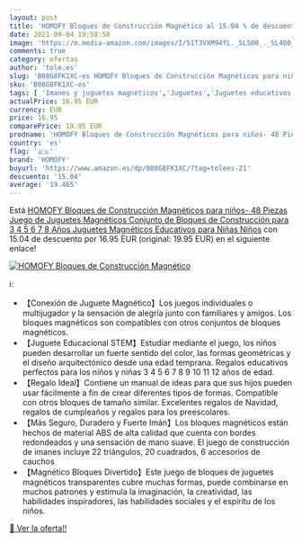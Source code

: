 ```yaml
---
layout: post
title: 'HOMOFY Bloques de Construcción Magnético al 15.04 % de descuento'
date: 2021-09-04 19:58:58
image: 'https://m.media-amazon.com/images/I/51T3VXM94fL._SL500_._SL400_.jpg'
comments: true
category: ofertas
author: 'tole.es'
slug: 'B08G8FK1XC-es HOMOFY Bloques de Construcción Magnéticos para niños- 48...'
sku: 'B08G8FK1XC-es'
tags: [ 'Imanes y juguetes magnéticos','Juguetes','Juguetes educativos','Juguetes magnéticos','Juguetes y juegos','homofy','juguetes', ]
actualPrice: 16.95 EUR
currency: EUR
price: 16.95
comparePrice: 19.95 EUR
prodname: 'HOMOFY Bloques de Construcción Magnéticos para niños- 48 Piezas Juego de Juguetes Magnéticos Conjunto de Bloques de Construcción para 3 4 5 6 7 8 Años  Juguetes Magnéticos Educativos para Niñas Niños'
country: 'es'
flag: '🇪🇸'
brand: 'HOMOFY'
buyurl: 'https://www.amazon.es/dp/B08G8FK1XC/?tag=tolees-21'
descuento: '15.04'
average: '19.465'
---
```


Está [HOMOFY Bloques de Construcción Magnéticos para niños- 48 Piezas Juego de Juguetes Magnéticos Conjunto de Bloques de Construcción para 3 4 5 6 7 8 Años  Juguetes Magnéticos Educativos para Niñas Niños](https://www.amazon.es/dp/B08G8FK1XC/?tag=tolees-21) con 15.04 de descuento por 16.95 EUR (original: 19.95 EUR) en el siguiente enlace!

[![HOMOFY Bloques de Construcción Magnético](https://m.media-amazon.com/images/I/51T3VXM94fL._SL500_._SL400_.jpg)](https://www.amazon.es/dp/B08G8FK1XC/?tag=tolees-21)

ℹ️:

- 【Conexión de Juguete Magnético】Los juegos individuales o multijugador y la sensación de alegría junto con familiares y amigos. Los bloques magnéticos son compatibles con otros conjuntos de bloques magnéticos.
- 【Juguete Educacional STEM】Estudiar mediante el juego, los niños pueden desarrollar un fuerte sentido del color, las formas geométricas y el diseño arquitectónico desde una edad temprana. Regalos educativos perfectos para los niños y niñas 3 4 5 6 7 8 9 10 11 12 años de edad.
- 【Regalo Ideal】Contiene un manual de ideas para que sus hijos pueden usar fácilmente a fin de crear diferentes tipos de formas. Compatible con otros bloques de tamaño similar. Excelentes regalos de Navidad, regalos de cumpleaños y regalos para los preescolares.
- 【Más Seguro, Duradero y Fuerte Imán】Los bloques magnéticos están hechos de material ABS de alta calidad que cuenta con bordes redondeados y una sensación de mano suave. El juego de construcción de imanes incluye 22 triángulos, 20 cuadrados, 6 accesorios de cauchos
- 【Magnético Bloques Divertido】Este juego de bloques de juguetes magnéticos transparentes cubre muchas formas, puede combinarse en muchos patrones y estimula la imaginación, la creatividad, las habilidades inspiradores, las habilidades sociales y el espíritu de los niños.

[🛒 Ver la oferta!!](https://www.amazon.es/dp/B08G8FK1XC/?tag=tolees-21)
